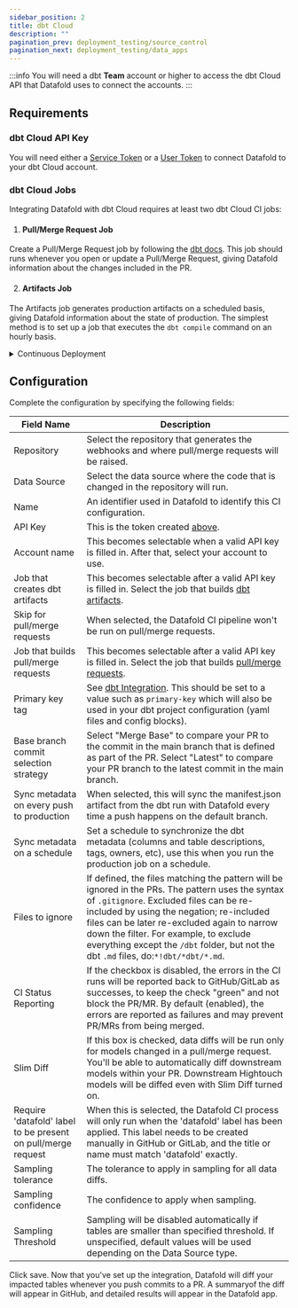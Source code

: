 ```yaml
---
sidebar_position: 2
title: dbt Cloud
description: ""
pagination_prev: deployment_testing/source_control
pagination_next: deployment_testing/data_apps
---
```

:::info
You will need a dbt **Team** account or higher to access the dbt Cloud API that Datafold uses to connect the accounts.
:::

<!-- ### Connect your accounts using a token
- You will need either a [Service Token](https://docs.getdbt.com/docs/dbt-cloud-apis/service-tokens) or a [User Token](https://docs.getdbt.com/docs/dbt-cloud-apis/user-tokens):
    - **Service Token (Recommended):** 
        - Navigate to **Account Settings &rarr; Service Tokens &rarr; + New Token** <br/><br/>
            ![](/img/dbt_cloud_add_service_token.png) <br/><br/>
            
            - Add a Token Name
            - Add a Permission Set <br/><br/>
                ![](/img/dbt_cloud_add_service_token_permission.png) <br/><br/>
                - Permission Set: Member
                - Project: All Projects, or check only the projects to use with Datafold
                - Save <br/><br/>
                ![](/img/dbt_cloud_service_token.png) <br/><br/>
    - **User Token:**
        - Navigate to **Your Profile &rarr; API Access**
            - Copy -->

## Requirements

### dbt Cloud API Key
You will need either a [Service Token](https://docs.getdbt.com/docs/dbt-cloud-apis/service-tokens) or a [User Token](https://docs.getdbt.com/docs/dbt-cloud-apis/user-tokens) to connect Datafold to your dbt Cloud account.

### dbt Cloud Jobs
Integrating Datafold with dbt Cloud requires at least two dbt Cloud CI jobs:
1. #### Pull/Merge Request Job
Create a Pull/Merge Request job by following the [dbt docs](https://docs.getdbt.com/docs/deploy/cloud-ci-job#configure-ci-for-a-job). This job should runs whenever you open or update a Pull/Merge Request, giving Datafold information about the changes included in the PR.

2. #### Artifacts Job
The Artifacts job generates production artifacts on a scheduled basis, giving Datafold information about the state of production. The simplest method is to set up a job that executes the `dbt compile` command on an hourly basis. 

<details>
    <summary>Continuous Deployment</summary>
    If you are interested in continuous deployment, you can use a <a href="/guides/cd#merge-trigger-production-job">Merge Trigger Production Job</a> instead of the Artifacts Job listed above.
</details>

## Configuration

Complete the configuration by specifying the following fields:

| Field Name      | Description |
| ----------- | ----------- |
| Repository | Select the repository that generates the webhooks and where pull/merge requests will be raised. |
| Data Source | Select the data source where the code that is changed in the repository will run.|
| Name | An identifier used in Datafold to identify this CI configuration. |
| API Key | This is the token created [above](dbt_cloud#dbt-cloud-api-key). |
| Account name  | This becomes selectable when a valid API key is filled in. After that, select your account to use. |
| Job that creates dbt artifacts | This becomes selectable after a valid API key is filled in. Select the job that builds [dbt artifacts](dbt_cloud#artifacts-job). |
| Skip for pull/merge requests | When selected, the Datafold CI pipeline won't be run on pull/merge requests. |
| Job that builds pull/merge requests  | This becomes selectable after a valid API key is filled in. Select the job that builds [pull/merge requests](dbt_cloud#pullmerge-request-job). |
| Primary key tag | See [dbt Integration](/guides/dbt_advanced_configs#tag-primary-keys). This should be set to a value such as `primary-key` which will also be used in your dbt project configuration (yaml files and config blocks). |
| Base branch commit selection strategy | Select "Merge Base" to compare your PR to the commit in the main branch that is defined as part of the PR. Select "Latest" to compare your PR branch to the latest commit in the main branch.  |
| Sync metadata on every push to production | When selected, this will sync the manifest.json artifact from the dbt run with Datafold every time a push happens on the default branch.|
| Sync metadata on a schedule | Set a schedule to synchronize the dbt metadata (columns and table descriptions, tags, owners, etc), use this when you run the production job on a schedule. |
| Files to ignore | If defined, the files matching the pattern will be ignored in the PRs. The pattern uses the syntax of `.gitignore`. Excluded files can be re-included by using the negation; re-included files can be later re-excluded again to narrow down the filter. For example, to exclude everything except the `/dbt` folder, but not the dbt `.md` files, do:`*!dbt/*dbt/*.md`.|
| CI Status Reporting | If the checkbox is disabled, the errors in the CI runs will be reported back to GitHub/GitLab as successes, to keep the check "green" and not block the PR/MR. By default (enabled), the errors are reported as failures and may prevent PR/MRs from being merged. |
| Slim Diff | If this box is checked, data diffs will be run only for models changed in a pull/merge request. You'll be able to automatically diff downstream models within your PR. Downstream Hightouch models will be diffed even with Slim Diff turned on. |
| Require 'datafold' label to be present on pull/merge request | When this is selected, the Datafold CI process will only run when the 'datafold' label has been applied. This label needs to be created manually in GitHub or GitLab, and the title or name must match 'datafold' exactly. |
| Sampling tolerance | The tolerance to apply in sampling for all data diffs. |
| Sampling confidence | The confidence to apply when sampling. |
| Sampling Threshold | Sampling will be disabled automatically if tables are smaller than specified threshold. If unspecified, default values will be used depending on the Data Source type. |

Click save. Now that you've set up the integration, Datafold will diff your impacted tables whenever you push commits to a PR. A summaryof the diff will appear in GitHub, and detailed results will appear in the Datafold app.
